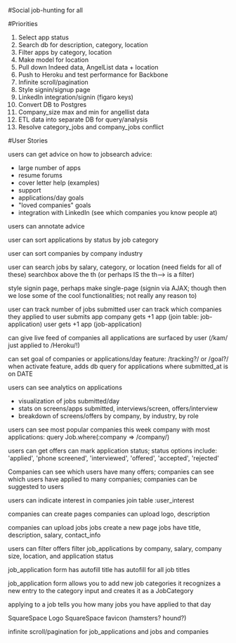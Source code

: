 #Social job-hunting for all

#Priorities
1. Select app status
2. Search db for description, category, location
3. Filter apps by category, location
4. Make model for location
5. Pull down Indeed data, AngelList data + location
6. Push to Heroku and test performance for Backbone
7. Infinite scroll/pagination
8. Style signin/signup page
9. LinkedIn integration/signin (figaro keys)
10. Convert DB to Postgres
11. Company_size max and min for angellist data
12. ETL data into separate DB for query/analysis
13. Resolve category_jobs and company_jobs conflict

#User Stories

> <!-- users add job-applications
>   this creates a Job if it doesnt exist
> jobs have fields-categories (bizdev, sales, marketing, dev, devops, etc)
> jobs are then surfaced by field (jobs.where :category => /cat/) -->

users can get advice on how to jobsearch
advice:
 - large number of apps
 - resume forums
 - cover letter help (examples)
 - support
 - applications/day goals
 - "loved companies" goals
 - integration with LinkedIn (see which companies you know people at)

users can annotate advice
 
user can sort applications 
 by status
 by job category

user can sort companies 
 by company industry

user can search jobs by salary, category, or location (need fields for all of these)
searchbox above the th (or perhaps IS the th--> is a filter)

style signin page, perhaps make single-page (signin via AJAX; though then we lose some of the cool functionalities; not really any reason to)
 
user can track number of jobs submitted
user can track which companies they applied to
user submits app
company gets +1 app (join table: job-application)
user gets +1 app (job-application)

can give live feed of companies
all applications are surfaced by user (/kam/ just applied to /Heroku/!)

can set goal of companies or applications/day
feature: /tracking?/ or /goal?/
when activate feature, adds db query for applications where submitted_at is on DATE

users can see analytics on applications
- visualization of jobs submitted/day
- stats on screens/apps submitted, interviews/screen, offers/interview
- breakdown of screens/offers by company, by industry, by role

users can see most popular companies this week
company with most applications: query Job.where(:company => /company/)

users can get offers
can mark application status; status options include: 'applied', 'phone screened', 'interviewed', 'offered', 'accepted', 'rejected'

Companies can see which users have many offers; companies can see which users have applied to many companies; companies can be suggested to users

users can indicate interest in companies
join table :user_interest

companies can create pages
companies can upload logo, description

companies can upload jobs
jobs create a new page
jobs have title, description, salary, contact_info

users can filter offers
filter job_applications by company, salary, company size, location, and application status

job_application form has autofill
title has autofill for all job titles

job_application form allows you to add new job categories
it recognizes a new entry to the category input and creates it as a JobCategory

applying to a job tells you how many jobs you have applied to that day
> <!-- creating a new job_application flashes a message containing the number of jobs you have applied to that day -->

SquareSpace Logo
SquareSpace favicon (hamsters? hound?)

infinite scroll/pagination for job_applications and jobs and companies

